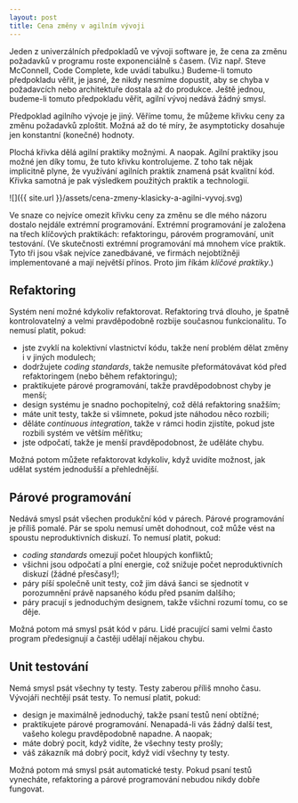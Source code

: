 ```yaml
---
layout: post
title: Cena změny v agilním vývoji
---
```


Jeden z univerzálních předpokladů ve vývoji software je, že cena za změnu požadavků
v programu roste exponenciálně s časem. (Viz např. Steve McConnell, Code Complete,
kde uvádí tabulku.) Budeme-li tomuto předpokladu věřit, je jasné, že nikdy nesmíme
dopustit, aby se chyba v požadavcích nebo architektuře dostala až do produkce.
Ještě jednou, budeme-li tomuto předpokladu věřit, agilní vývoj nedává žádný smysl.

Předpoklad agilního vývoje je jiný. Věříme tomu, že můžeme křivku ceny za změnu požadavků
zploštit. Možná až do té míry, že asymptoticky dosahuje jen konstantní (konečné) hodnoty.

Plochá křivka dělá agilní praktiky možnými. A naopak. Agilní praktiky jsou možné jen díky tomu,
že tuto křivku kontrolujeme. Z toho tak nějak implicitně plyne, že využívání agilních praktik
znamená psát kvalitní kód. Křivka samotná je pak výsledkem použitých praktik a technologií.

![]({{ site.url }}/assets/cena-zmeny-klasicky-a-agilni-vyvoj.svg)

Ve snaze co nejvíce omezit křivku ceny za změnu se dle mého názoru dostalo nejdále extrémní programování.
Extrémní programování je založena na třech klíčových praktikách: refaktoringu, párovém programování,
unit testování. (Ve skutečnosti extrémní programování má mnohem více praktik. Tyto tři jsou však nejvíce
zanedbávané, ve firmách nejobtížněji implementované a mají největší přínos. Proto jim říkám *klíčové praktiky*.)

## Refaktoring

Systém není možné kdykoliv refaktorovat. Refaktoring trvá dlouho, je špatně kontrolovatelný a velmi pravděpodobně
rozbije současnou funkcionalitu. To nemusí platit, pokud:

- jste zvyklí na kolektivní vlastnictví kódu, takže není problém dělat změny i v jiných modulech;
- dodržujete *coding standards*, takže nemusíte přeformátovávat kód před refaktoringem (nebo během refaktoringu);
- praktikujete párové programování, takže pravděpodobnost chyby je menší;
- design systému je snadno pochopitelný, což dělá refaktoring snažším;
- máte unit testy, takže si všimnete, pokud jste náhodou něco rozbili;
- děláte *continuous integration*, takže v rámci hodin zjistíte, pokud jste rozbili systém ve větším měřítku;
- jste odpočatí, takže je menší pravděpodobnost, že uděláte chybu.

Možná potom můžete refaktorovat kdykoliv, když uvidíte možnost, jak udělat systém jednodušší a přehlednější.

## Párové programování

Nedává smysl psát všechen produkční kód v párech. Párové programování je příliš pomalé. Pár se spolu nemusí umět
dohodnout, což může vést na spoustu neproduktivních diskuzí. To nemusí platit, pokud:

- *coding standards* omezují počet hloupých konfliktů;
- všichni jsou odpočatí a plní energie, což snižuje počet neproduktivních diskuzí (žádné přesčasy!);
- páry píší společně unit testy, což jim dává šanci se sjednotit v porozumnění právě napsaného kódu před psaním dalšího;
- páry pracují s jednoduchým designem, takže všichni rozumí tomu, co se děje.

Možná potom má smysl psát kód v páru. Lidé pracující sami velmi často program předesignují a častěji udělají nějakou chybu.

## Unit testování

Nemá smysl psát všechny ty testy. Testy zaberou příliš mnoho času. Vývojáři nechtějí psát testy.
To nemusí platit, pokud:

- design je maximálně jednoduchý, takže psaní testů není obtížné;
- praktikujete párové programování. Nenapadá-li vás žádný další test, vašeho kolegu pravděpodobně napadne. A naopak;
- máte dobrý pocit, když vidíte, že všechny testy prošly;
- váš zákazník má dobrý pocit, když vidí všechny ty testy.

Možná potom má smysl psát automatické testy. Pokud psaní testů vynecháte, refaktoring a párové programování
nebudou nikdy dobře fungovat.

